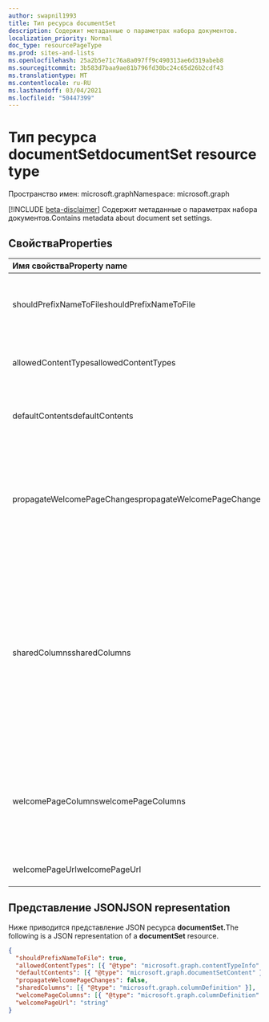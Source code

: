 ```yaml
---
author: swapnil1993
title: Тип ресурса documentSet
description: Содержит метаданные о параметрах набора документов.
localization_priority: Normal
doc_type: resourcePageType
ms.prod: sites-and-lists
ms.openlocfilehash: 25a2b5e71c76a8a097ff9c490313ae6d319abeb8
ms.sourcegitcommit: 3b583d7baa9ae81b796fd30bc24c65d26b2cdf43
ms.translationtype: MT
ms.contentlocale: ru-RU
ms.lasthandoff: 03/04/2021
ms.locfileid: "50447399"
---
```

# <a name="documentset-resource-type"></a><span data-ttu-id="e4459-103">Тип ресурса documentSet</span><span class="sxs-lookup"><span data-stu-id="e4459-103">documentSet resource type</span></span>

<span data-ttu-id="e4459-104">Пространство имен: microsoft.graph</span><span class="sxs-lookup"><span data-stu-id="e4459-104">Namespace: microsoft.graph</span></span>

[!INCLUDE [beta-disclaimer](../../includes/beta-disclaimer.md)]
<span data-ttu-id="e4459-105">Содержит метаданные о параметрах набора документов.</span><span class="sxs-lookup"><span data-stu-id="e4459-105">Contains metadata about document set settings.</span></span>

## <a name="properties"></a><span data-ttu-id="e4459-106">Свойства</span><span class="sxs-lookup"><span data-stu-id="e4459-106">Properties</span></span>

| <span data-ttu-id="e4459-107">Имя свойства</span><span class="sxs-lookup"><span data-stu-id="e4459-107">Property name</span></span>  | <span data-ttu-id="e4459-108">Тип</span><span class="sxs-lookup"><span data-stu-id="e4459-108">Type</span></span>    | <span data-ttu-id="e4459-109">Описание</span><span class="sxs-lookup"><span data-stu-id="e4459-109">Description</span></span>
|:---------------|:--------|:--------------------------------------------------
| <span data-ttu-id="e4459-110">shouldPrefixNameToFile</span><span class="sxs-lookup"><span data-stu-id="e4459-110">shouldPrefixNameToFile</span></span> | <span data-ttu-id="e4459-111">Boolean</span><span class="sxs-lookup"><span data-stu-id="e4459-111">Boolean</span></span>  | <span data-ttu-id="e4459-112">Добавьте имя набора документов в каждое имя файла.</span><span class="sxs-lookup"><span data-stu-id="e4459-112">Add the name of the Document Set to each file name.</span></span>
| <span data-ttu-id="e4459-113">allowedContentTypes</span><span class="sxs-lookup"><span data-stu-id="e4459-113">allowedContentTypes</span></span> | <span data-ttu-id="e4459-114">Collection (microsoft.graph.contentTypeInfo)</span><span class="sxs-lookup"><span data-stu-id="e4459-114">Collection(microsoft.graph.contentTypeInfo)</span></span> | <span data-ttu-id="e4459-115">Типы контента разрешены в наборе документов.</span><span class="sxs-lookup"><span data-stu-id="e4459-115">Content types allowed in document set.</span></span>
| <span data-ttu-id="e4459-116">defaultContents</span><span class="sxs-lookup"><span data-stu-id="e4459-116">defaultContents</span></span>     | <span data-ttu-id="e4459-117">Collection (microsoft.graph.documentSetContent)</span><span class="sxs-lookup"><span data-stu-id="e4459-117">Collection(microsoft.graph.documentSetContent)</span></span> | <span data-ttu-id="e4459-118">Содержимое набора документов по умолчанию.</span><span class="sxs-lookup"><span data-stu-id="e4459-118">Default contents of document set.</span></span>  
| <span data-ttu-id="e4459-119">propagateWelcomePageChanges</span><span class="sxs-lookup"><span data-stu-id="e4459-119">propagateWelcomePageChanges</span></span> | <span data-ttu-id="e4459-120">Boolean</span><span class="sxs-lookup"><span data-stu-id="e4459-120">Boolean</span></span> | <span data-ttu-id="e4459-121">Указывает, следует ли нажимать изменения приветствия страниц на унаследованные типы контента.</span><span class="sxs-lookup"><span data-stu-id="e4459-121">Specifies whether to push welcome page changes to inherited content types.</span></span>  
| <span data-ttu-id="e4459-122">sharedColumns</span><span class="sxs-lookup"><span data-stu-id="e4459-122">sharedColumns</span></span>       | <span data-ttu-id="e4459-123">Коллекция (microsoft.graph.columnDefinition)</span><span class="sxs-lookup"><span data-stu-id="e4459-123">Collection(microsoft.graph.columnDefinition)</span></span> | <span data-ttu-id="e4459-124">Столбцы, отредактированы в наборе документов, которые синхронизируются со всеми документами в наборе.</span><span class="sxs-lookup"><span data-stu-id="e4459-124">Columns edited on the document set that synchronize to all documents in the set.</span></span> <span data-ttu-id="e4459-125">Эти данные можно прочитать только в самих документах.</span><span class="sxs-lookup"><span data-stu-id="e4459-125">These are read-only on the documents themselves.</span></span> 
| <span data-ttu-id="e4459-126">welcomePageColumns</span><span class="sxs-lookup"><span data-stu-id="e4459-126">welcomePageColumns</span></span>  | <span data-ttu-id="e4459-127">Коллекция (microsoft.graph.columnDefinition)</span><span class="sxs-lookup"><span data-stu-id="e4459-127">Collection(microsoft.graph.columnDefinition)</span></span>  | <span data-ttu-id="e4459-128">Указывает столбцы, которые будут показываться на странице приветствия для набора документов.</span><span class="sxs-lookup"><span data-stu-id="e4459-128">Specifies columns to show on the welcome page for the document set.</span></span>  
| <span data-ttu-id="e4459-129">welcomePageUrl</span><span class="sxs-lookup"><span data-stu-id="e4459-129">welcomePageUrl</span></span>      | <span data-ttu-id="e4459-130">string</span><span class="sxs-lookup"><span data-stu-id="e4459-130">string</span></span> | <span data-ttu-id="e4459-131">Url-адрес страницы welcome.</span><span class="sxs-lookup"><span data-stu-id="e4459-131">Welcome page absolute URL.</span></span>  

## <a name="json-representation"></a><span data-ttu-id="e4459-132">Представление JSON</span><span class="sxs-lookup"><span data-stu-id="e4459-132">JSON representation</span></span>

<span data-ttu-id="e4459-133">Ниже приводится представление JSON ресурса **documentSet.**</span><span class="sxs-lookup"><span data-stu-id="e4459-133">The following is a JSON representation of a **documentSet** resource.</span></span>
<!-- { "blockType": "resource", "@odata.type": "microsoft.graph.documentSet" } -->

```json
{
  "shouldPrefixNameToFile": true,
  "allowedContentTypes": [{ "@type": "microsoft.graph.contentTypeInfo" }],
  "defaultContents": [{ "@type": "microsoft.graph.documentSetContent" }],
  "propagateWelcomePageChanges": false,
  "sharedColumns": [{ "@type": "microsoft.graph.columnDefinition" }],
  "welcomePageColumns": [{ "@type": "microsoft.graph.columnDefinition" }],
  "welcomePageUrl": "string"
}
```

[contentTypeInfo]: contentTypeInfo.md
[documentSetContent]: documentsetcontent.md
